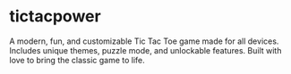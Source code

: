 # tictacpower
 A modern, fun, and customizable Tic Tac Toe game made for all devices. Includes unique themes, puzzle mode, and unlockable features. Built with love to bring the classic game to life.
